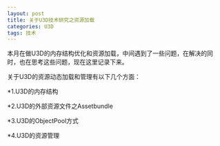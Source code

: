```yaml
---
layout: post
title: 关于U3D技术研究之资源加载
categories: U3D
tags: 技术
---
```


本月在做U3D的内存结构优化和资源加载，中间遇到了一些问题，在解决的同时，也在思考这些问题，现在这里记录下来。

关于U3D的资源动态加载和管理有以下几个方面：

*1.U3D的内存结构

*2.U3D的外部资源文件之Assetbundle

*3.U3D的ObjectPool方式

*4.U3D的资源管理
